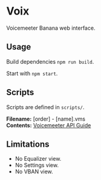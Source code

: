 # Voix
Voicemeeter Banana web interface.

## Usage

Build dependencies `npm run build`.

Start with `npm start`.

## Scripts

Scripts are defined in `scripts/`.

**Filename:** [order] - [name].vms\
**Contents:** [Voicemeeter API Guide](http://vbaudio.jcedeveloppement.com/Download_CABLE/VoicemeeterRemoteAPI.pdf#page=9)

## Limitations

* No Equalizer view.
* No Settings view.
* No VBAN view.
